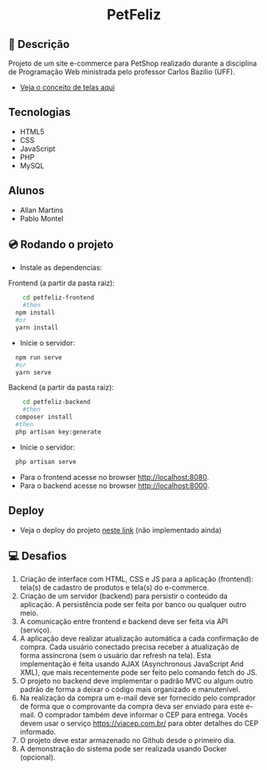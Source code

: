 <h1 align="center">
    PetFeliz
</h1>

## 🚀 Descrição

Projeto de um site e-commerce para PetShop realizado durante a disciplina de Programação Web ministrada pelo professor Carlos Bazilio (UFF).
<br>

- [Veja o conceito de telas aqui](https://www.figma.com/file/Ju7cT18t7xf5hnAjrfMehC/PetFeliz?node-id=0%3A1)

## Tecnologias

- HTML5
- CSS
- JavaScript
- PHP
- MySQL

## Alunos

- Allan Martins
- Pablo Montel

## 💿 Rodando o projeto

- Instale as dependencias:

Frontend (a partir da pasta raiz):

```bash
	cd petfeliz-frontend
	#then
  npm install
  #or
  yarn install
```

- Inicie o servidor:

```bash
  npm run serve
  #or
  yarn serve
```

Backend (a partir da pasta raiz):

```bash
	cd petfeliz-backend
	#then
  composer install
  #then
  php artisan key:generate
```

- Inicie o servidor:

```bash
  php artisan serve
```

- Para o frontend acesse no browser [http://localhost:8080](http://localhost:8080).
- Para o backend acesse no browser [http://localhost:8000](http://localhost:8000).

## Deploy

- Veja o deploy do projeto [neste link](https://) (não implementado ainda)

## 💻 Desafios

1. Criação de interface com HTML, CSS e JS para a aplicação (frontend): tela(s) de cadastro de produtos e tela(s) do e-commerce.
2. Criação de um servidor (backend) para persistir o conteúdo da aplicação. A persistência pode ser feita por banco ou qualquer outro meio.
3. A comunicação entre frontend e backend deve ser feita via API (serviço).
4. A aplicação deve realizar atualização automática a cada confirmação de compra. Cada usuário conectado precisa receber a atualização de forma assíncrona (sem o usuário dar refresh na tela). Esta implementação é feita usando AJAX (Asynchronous JavaScript And XML), que mais recentemente pode ser feito pelo comando fetch do JS.
5. O projeto no backend deve implementar o padrão MVC ou algum outro padrão de forma a deixar o código mais organizado e manutenível.
6. Na realização da compra um e-mail deve ser fornecido pelo comprador de forma que o comprovante da compra deva ser enviado para este e-mail. O comprador também deve informar o CEP para entrega. Vocês devem usar o serviço https://viacep.com.br/ para obter detalhes do CEP informado.
7. O projeto deve estar armazenado no Github desde o primeiro dia.
8. A demonstração do sistema pode ser realizada usando Docker (opcional).

<!--
<p align="center">
  <img alt="" src="" width="100%">
</p> -->
